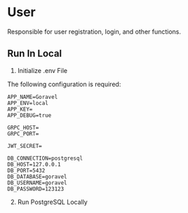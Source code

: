 # User

Responsible for user registration, login, and other functions.

## Run In Local

1. Initialize .env File

The following configuration is required:

```
APP_NAME=Goravel
APP_ENV=local
APP_KEY=
APP_DEBUG=true

GRPC_HOST=
GRPC_PORT=

JWT_SECRET=

DB_CONNECTION=postgresql
DB_HOST=127.0.0.1
DB_PORT=5432
DB_DATABASE=goravel
DB_USERNAME=goravel
DB_PASSWORD=123123
```

2. Run PostgreSQL Locally

```

```